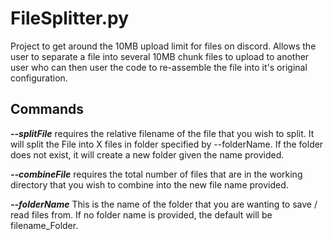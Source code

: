 # FileSplitter.py

Project to get around the 10MB upload limit for files on discord. Allows the user to separate a file into several 10MB chunk files to upload to another user who can then user the code to re-assemble the file into it's original configuration. 

## Commands

***--splitFile*** requires the relative filename of the file that you wish to split. It will split the File into X files in folder specified by --folderName. If the folder does not exist, it will create a new folder given the name provided. 

***--combineFile*** requires the total number of files that are in the working directory that you wish to combine into the new file name provided. 

***--folderName*** This is the name of the folder that you are wanting to save / read files from. If no folder name is provided, the default will be filename_Folder. 

